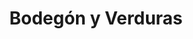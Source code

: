 ---
title: "Bodegón y Verduras"
url: /parroquia-san-juan-bautista/bodegon-y-verduras/
shop: Supermarkt
---